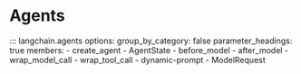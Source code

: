 # Agents

<!-- Intentionally want to highlight `create_agent` on this page first -->
<!-- (`group_by_category orders `AgentState` (a class) before functions) -->
::: langchain.agents
    options:
      group_by_category: false
      parameter_headings: true
      members:
        - create_agent
        - AgentState
        - before_model
        - after_model
        - wrap_model_call
        - wrap_tool_call
        - dynamic-prompt
        - ModelRequest
